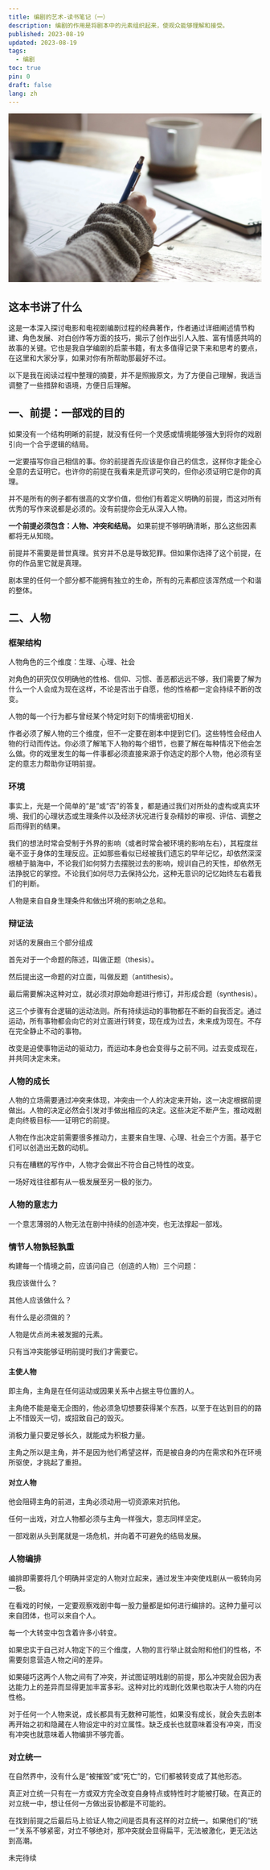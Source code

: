 ```yaml
---
title: 编剧的艺术-读书笔记（一）
description: 编剧的作用是将剧本中的元素组织起来，使观众能够理解和接受。
published: 2023-08-19
updated: 2023-08-19
tags:
  - 编剧
toc: true
pin: 0
draft: false
lang: zh
---
```


![](_images/编剧的艺术-读书笔记（一）-1754563631701.webp)

## 这本书讲了什么

这是一本深入探讨电影和电视剧编剧过程的经典著作，作者通过详细阐述情节构建、角色发展、对白创作等方面的技巧，揭示了创作出引人入胜、富有情感共鸣的故事的关键。它也是我自学编剧的启蒙书籍，有太多值得记录下来和思考的要点，在这里和大家分享，如果对你有所帮助那最好不过。

以下是我在阅读过程中整理的摘要，并不是照搬原文，为了方便自己理解，我适当调整了一些措辞和语境，方便日后理解。

## 一、前提：一部戏的目的

如果没有一个结构明晰的前提，就没有任何一个灵感或情境能够强大到将你的戏剧引向一个合乎逻辑的结局。

一定要描写你自己相信的事。你的前提首先应该是你自己的信念，这样你才能全心全意的去证明它。也许你的前提在我看来是荒谬可笑的，但你必须证明它是你的真理。

并不是所有的例子都有很高的文学价值，但他们有着定义明确的前提，而这对所有优秀的写作来说都是必须的。没有前提你会无从深入人物。

**一个前提必须包含：人物、冲突和结局。** 如果前提不够明确清晰，那么这些因素都将无从知晓。

前提并不需要是普世真理。贫穷并不总是导致犯罪。但如果你选择了这个前提，在你的作品里它就是真理。

剧本里的任何一个部分都不能拥有独立的生命，所有的元素都应该浑然成一个和谐的整体。

## 二、人物

### 框架结构

人物角色的三个维度：生理、心理、社会

对角色的研究仅仅明确他的性格、信仰、习惯、善恶都远远不够，我们需要了解为什么一个人会成为现在这样，不论是否出于自愿，他的性格都一定会持续不断的改变。

人物的每一个行为都与曾经某个特定时刻下的情境密切相关.

作者必须了解人物的三个维度，但不一定要在剧本中提到它们。这些特性会经由人物的行动而传达。你必须了解笔下人物的每个细节，也要了解在每种情况下他会怎么做。你的戏里发生的每一件事都必须直接来源于你选定的那个人物，他必须有坚定的意志力帮助你证明前提。

### 环境

事实上，光是一个简单的“是”或“否”的答复，都是通过我们对所处的虚构或真实环境、我们的心理状态或生理条件以及经济状况进行复杂精妙的审视、评估、调整之后而得到的结果。

我们的想法时常会受制于外界的影响（或者时常会被环境的影响左右），其程度丝毫不亚于身体的生理反应。正如那些看似已经被我们遗忘的早年记忆，却依然深深根植于脑海中，不论我们如何努力去摆脱过去的影响，规训自己的天性，却依然无法挣脱它的掌控。不论我们如何尽力去保持公允，这种无意识的记忆始终左右着我们的判断。

人物是来自自身生理条件和做出环境的影响之总和。

### 辩证法

对话的发展由三个部分组成

首先对于一个命题的陈述，叫做正题（thesis）。

然后提出这一命题的对立面，叫做反题（antithesis）。

最后需要解决这种对立，就必须对原始命题进行修订，并形成合题（synthesis）。

这三个步骤有合逻辑的运动法则。所有持续运动的事物都在不断的自我否定。通过运动，所有事物都会向它的对立面进行转变，现在成为过去，未来成为现在。不存在完全静止不动的事物。

改变是迫使事物运动的驱动力，而运动本身也会变得与之前不同。过去变成现在，并共同决定未来。

### 人物的成长

人物的立场需要通过冲突来体现，冲突由一个人的决定来开始，这一决定根据前提做出。人物的决定必然会引发对手做出相应的决定。这些决定不断产生，推动戏剧走向终极目标——证明它的前提。

人物在作出决定前需要很多推动力，主要来自生理、心理、社会三个方面。基于它们可以创造出无数的动机。

只有在糟糕的写作中，人物才会做出不符合自己特性的改变。

一场好戏往往都有从一极发展至另一极的张力。

### 人物的意志力

一个意志薄弱的人物无法在剧中持续的创造冲突，也无法撑起一部戏。

### 情节人物孰轻孰重

构建每一个情境之前，应该问自己（创造的人物）三个问题：

我应该做什么？

其他人应该做什么？

有什么是必须做的？

人物是优点尚未被发掘的元素。

只有当冲突能够证明前提时我们才需要它。

#### 主使人物

即主角，主角是在任何运动或因果关系中占据主导位置的人。

主角绝不能是毫无企图的，他必须急切想要获得某个东西，以至于在达到目的的路上不惜毁灭一切，或招致自己的毁灭。

消极力量只要足够长久，就能成为积极力量。

主角之所以是主角，并不是因为他们希望这样，而是被自身的内在需求和外在环境所驱使，才挑起了重担。

#### 对立人物

他会阻碍主角的前进，主角必须动用一切资源来对抗他。

任何一出戏，对立人物都必须与主角一样强大，意志同样坚定。

一部戏剧从头到尾就是一场危机，并向着不可避免的结局发展。

### 人物编排

编排即需要将几个明确并坚定的人物对立起来，通过发生冲突使戏剧从一极转向另一极。

在看戏的时候，一定要观察戏剧中每一股力量都是如何进行编排的。这种力量可以来自团体，也可以来自个人。

每一个大转变中包含着许多小转变。

如果忠实于自己对人物定下的三个维度，人物的言行举止就会附和他们的性格，不需要刻意营造人物之间的差异。

如果碰巧这两个人物之间有了冲突，并试图证明戏剧的前提，那么冲突就会因为表达能力上的差异而显得更加丰富多彩。这种对比的戏剧化效果也取决于人物的内在性格。

对于任何一个人物来说，成长都具有无数种可能性，如果没有成长，就会失去剧本再开始之初和隐藏在人物设定中的对立属性。缺乏成长也就意味着没有冲突，而没有冲突也就意味着人物编排不够完善。

### 对立统一

在自然界中，没有什么是“被摧毁”或“死亡”的，它们都被转变成了其他形态。

真正对立统一只有在一方或双方完全改变自身特点或特性时才能被打破。在真正的对立统一中，想让任何一方做出妥协都是不可能的。

在找到前提之后最后马上验证人物之间是否具有这样的对立统一。如果他们的“统一”关系不够紧密，对立不够绝对，那冲突就会显得扁平，无法被激化，更无法达到高潮。

未完待续
